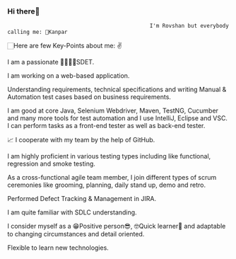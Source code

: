 ### Hi there👋

                                                 I'm Rovshan but everybody calling me: 👨Kanpar 
                                                 
                                             
                                                
                                                 
                                                 

🏻Here are few Key-Points about me: ✌️


I am a passionate 💼👨🏻‍💻SDET.

I am working on a web-based application.

Understanding requirements, technical specifications and writing Manual & Automation test cases based on business requirements.

I am good at core Java, Selenium Webdriver, Maven, TestNG, Cucumber and many more tools for test automation and I use IntelliJ, Eclipse and VSC. I can perform tasks as a front-end tester as well as back-end tester. 

📈 I cooperate with my team by the help of GitHub. 

I am highly proficient in various testing types including like  functional, regression and smoke testing. 

As a cross-functional agile team member, I join different types of scrum ceremonies like grooming, planning, daily stand up, demo and retro. 

Performed Defect Tracking & Management in JIRA.  

I am quite familiar with SDLC understanding. 

I consider myself as a 😁Positive person😎, 🤓Quick learner🥸 and adaptable to changing circumstances and detail oriented. 

Flexible to learn new technologies.




 
  
